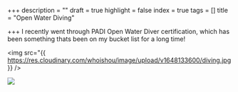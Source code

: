 +++
description = ""
draft = true
highlight = false
index = true
tags = []
title = "Open Water Diving"

+++
I recently went through PADI Open Water Diver certification, which has been something thats been on my bucket list for a long time!

<img src="{{ https://res.cloudinary.com/whoishou/image/upload/v1648133600/diving.jpg }} />

![](/v1648133600/diving.jpg)